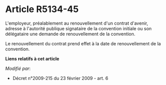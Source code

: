 # Article R5134-45

L'employeur, préalablement au renouvellement d'un contrat d'avenir, adresse à l'autorité publique signataire de la convention
initiale ou son délégataire une demande de renouvellement de la convention. 

Le renouvellement du contrat prend effet à la date de renouvellement de la convention.

**Liens relatifs à cet article**

_Modifié par_:

  - Décret n°2009-215 du 23 février 2009 - art. 6
